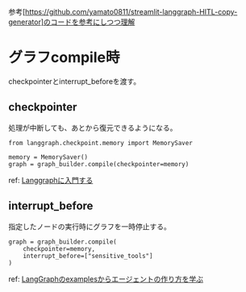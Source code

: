 
参考[https://github.com/yamato0811/streamlit-langgraph-HITL-copy-generator]のコードを参考にしつつ理解  
  
# グラフcompile時
checkpointerとinterrupt_beforeを渡す。  
  
## checkpointer  
処理が中断しても、あとから復元できるようになる。  
```
from langgraph.checkpoint.memory import MemorySaver

memory = MemorySaver()
graph = graph_builder.compile(checkpointer=memory)

```  
ref: [Langgraphに入門する](https://zenn.dev/zerebom/scraps/50f099327d26d7)    
  
## interrupt_before  
指定したノードの実行時にグラフを一時停止する。  
```
graph = graph_builder.compile(
    checkpointer=memory,
    interrupt_before=["sensitive_tools"]
)

```
ref: [LangGraphのexamplesからエージェントの作り方を学ぶ](https://zenn.dev/zenkigen_tech/articles/536801e61d0689)